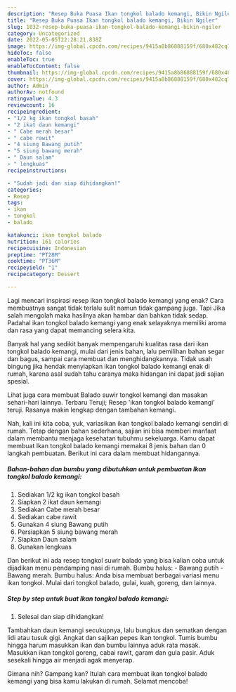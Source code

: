 ```yaml
---
description: "Resep Buka Puasa Ikan tongkol balado kemangi, Bikin Ngiler"
title: "Resep Buka Puasa Ikan tongkol balado kemangi, Bikin Ngiler"
slug: 1032-resep-buka-puasa-ikan-tongkol-balado-kemangi-bikin-ngiler
category: Uncategorized
date: 2022-05-05T22:28:21.838Z
image: https://img-global.cpcdn.com/recipes/9415a8b86888159f/680x482cq70/ikan-tongkol-balado-kemangi-foto-resep-utama.jpg
hideToc: false
enableToc: true
enableTocContent: false
thumbnail: https://img-global.cpcdn.com/recipes/9415a8b86888159f/680x482cq70/ikan-tongkol-balado-kemangi-foto-resep-utama.jpg
cover: https://img-global.cpcdn.com/recipes/9415a8b86888159f/680x482cq70/ikan-tongkol-balado-kemangi-foto-resep-utama.jpg
author: Admin
authorAv: notfound
ratingvalue: 4.3
reviewcount: 16
recipeingredient:
- "1/2 kg ikan tongkol basah"
- "2 ikat daun kemangi"
- " Cabe merah besar"
- " cabe rawit"
- "4 siung Bawang putih"
- "5 siung bawang merah"
- " Daun salam"
- " lengkuas"
recipeinstructions:

- "Sudah jadi dan siap dihidangkan!"
categories:
- Resep
tags:
- ikan
- tongkol
- balado

katakunci: ikan tongkol balado 
nutrition: 161 calories
recipecuisine: Indonesian
preptime: "PT28M"
cooktime: "PT36M"
recipeyield: "1"
recipecategory: Dessert

---
```



Lagi mencari inspirasi resep ikan tongkol balado kemangi yang enak? Cara membuatnya sangat tidak terlalu sulit namun tidak gampang juga. Tapi Jika salah mengolah maka hasilnya akan hambar dan bahkan tidak sedap. Padahal ikan tongkol balado kemangi yang enak selayaknya memiliki aroma dan rasa yang dapat memancing selera kita.


Banyak hal yang sedikit banyak mempengaruhi kualitas rasa dari ikan tongkol balado kemangi, mulai dari jenis bahan, lalu pemilihan bahan segar dan bagus, sampai cara membuat dan menghidangkannya. Tidak usah bingung jika hendak menyiapkan ikan tongkol balado kemangi enak di rumah, karena asal sudah tahu caranya maka hidangan ini dapat jadi sajian spesial.

Lihat juga cara membuat Balado suwir tongkol kemangi dan masakan sehari-hari lainnya. Terbaru Teruji; Resep &#39;ikan tongkol balado kemangi&#39; teruji. Rasanya makin lengkap dengan tambahan kemangi.


Nah, kali ini kita coba, yuk, variasikan ikan tongkol balado kemangi sendiri di rumah. Tetap dengan bahan sederhana, sajian ini bisa memberi manfaat dalam membantu menjaga kesehatan tubuhmu sekeluarga. Kamu dapat membuat Ikan tongkol balado kemangi memakai 8 jenis bahan dan 0 langkah pembuatan. Berikut ini cara dalam membuat hidangannya.

<!--inarticleads1-->

##### Bahan-bahan dan bumbu yang dibutuhkan untuk pembuatan Ikan tongkol balado kemangi:

1. Sediakan 1/2 kg ikan tongkol basah
1. Siapkan 2 ikat daun kemangi
1. Sediakan  Cabe merah besar
1. Sediakan  cabe rawit
1. Gunakan 4 siung Bawang putih
1. Persiapkan 5 siung bawang merah
1. Siapkan  Daun salam
1. Gunakan  lengkuas


Dan berikut ini ada resep tongkol suwir balado yang bisa kalian coba untuk dijadikan menu pendamping nasi di rumah. Bumbu halus: - Bawang putih - Bawang merah. Bumbu halus: Anda bisa membuat berbagai variasi menu ikan tongkol. Mulai dari tongkol balado, gulai, kuah, goreng, dan lainnya. 

<!--inarticleads2-->

##### Step by step untuk buat Ikan tongkol balado kemangi:


1. Selesai dan siap dihidangkan!

Tambahkan daun kemangi secukupnya, lalu bungkus dan sematkan dengan lidi atau tusuk gigi. Angkat dan sajikan pepes ikan tongkol. Tumis bumbu hingga harum masukkan ikan dan bumbu lainnya aduk rata masak. Masukkan ikan tongkol goreng, cabai rawit, garam dan gula pasir. Aduk sesekali hingga air menjadi agak menyerap. 

Gimana nih? Gampang kan? Itulah cara membuat ikan tongkol balado kemangi yang bisa kamu lakukan di rumah. Selamat mencoba!
